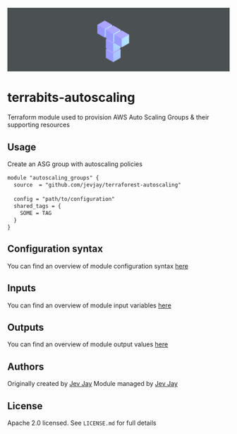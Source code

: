 ![Terrabits logo](./img/terrabits-logo.png)

# terrabits-autoscaling
Terraform module used to provision AWS Auto Scaling Groups &amp; their supporting resources

## Usage

Create an ASG group with autoscaling policies

```hcl
module "autoscaling_groups" {
  source  = "github.com/jevjay/terraforest-autoscaling"

  config = "path/to/configuration"
  shared_tags = {
    SOME = TAG
  }
}
```

## Configuration syntax

You can find an overview of module configuration syntax [here](docs/configuration.md)

## Inputs

You can find an overview of module input variables [here](docs/in.md)

## Outputs

You can find an overview of module output values [here](docs/out.md)

## Authors

Originally created by [Jev Jay](https://github.com/jevjay)
Module managed by [Jev Jay](https://github.com/jevjay)

## License

Apache 2.0 licensed. See `LICENSE.md` for full details
